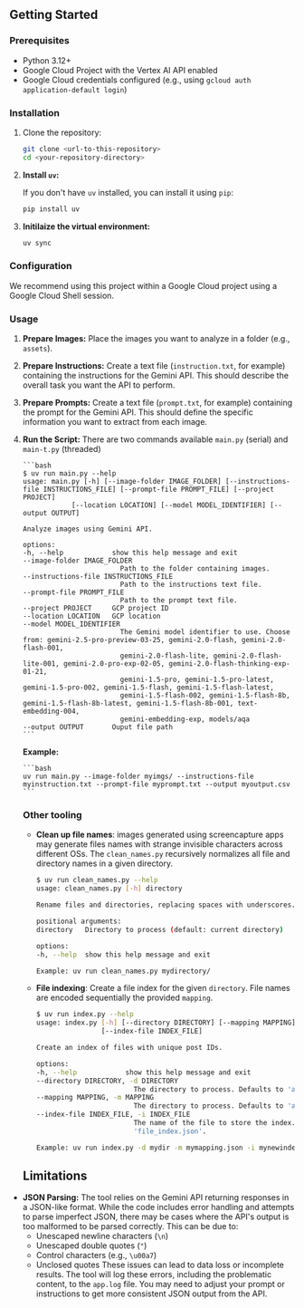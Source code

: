 ## Getting Started

### Prerequisites

*   Python 3.12+
*   Google Cloud Project with the Vertex AI API enabled
*   Google Cloud credentials configured (e.g., using `gcloud auth application-default login`)

### Installation

1.  Clone the repository:

    ```bash
    git clone <url-to-this-repository>
    cd <your-repository-directory>
    ```

2.  **Install `uv`:**

    If you don't have `uv` installed, you can install it using `pip`:

    ```bash
    pip install uv
    ```

3.  **Initilaize the virtual environment:**

    ```bash
    uv sync
    ```

### Configuration

We recommend using this project within a Google Cloud project using a Google Cloud Shell session.

### Usage

1.  **Prepare Images:** Place the images you want to analyze in a folder (e.g., `assets`).
2.  **Prepare Instructions:** Create a text file (`instruction.txt`, for example) containing the instructions for the Gemini API. This should describe the overall task you want the API to perform.
3.  **Prepare Prompts:** Create a text file (`prompt.txt`, for example) containing the prompt for the Gemini API. This should define the specific information you want to extract from each image.

4.  **Run the Script:**
    There are two commands available `main.py` (serial) and `main-t.py` (threaded)

        ```bash
        $ uv run main.py --help
        usage: main.py [-h] [--image-folder IMAGE_FOLDER] [--instructions-file INSTRUCTIONS_FILE] [--prompt-file PROMPT_FILE] [--project PROJECT]
                    [--location LOCATION] [--model MODEL_IDENTIFIER] [--output OUTPUT]

        Analyze images using Gemini API.

        options:
        -h, --help            show this help message and exit
        --image-folder IMAGE_FOLDER
                                Path to the folder containing images.
        --instructions-file INSTRUCTIONS_FILE
                                Path to the instructions text file.
        --prompt-file PROMPT_FILE
                                Path to the prompt text file.
        --project PROJECT     GCP project ID
        --location LOCATION   GCP location
        --model MODEL_IDENTIFIER
                                The Gemini model identifier to use. Choose from: gemini-2.5-pro-preview-03-25, gemini-2.0-flash, gemini-2.0-flash-001,
                                gemini-2.0-flash-lite, gemini-2.0-flash-lite-001, gemini-2.0-pro-exp-02-05, gemini-2.0-flash-thinking-exp-01-21,
                                gemini-1.5-pro, gemini-1.5-pro-latest, gemini-1.5-pro-002, gemini-1.5-flash, gemini-1.5-flash-latest,
                                gemini-1.5-flash-002, gemini-1.5-flash-8b, gemini-1.5-flash-8b-latest, gemini-1.5-flash-8b-001, text-embedding-004,
                                gemini-embedding-exp, models/aqa
        --output OUTPUT       Ouput file path
        ```

    **Example:**

        ```bash
        uv run main.py --image-folder myimgs/ --instructions-file myinstruction.txt --prompt-file myprompt.txt --output myoutput.csv
        ```

    ### Other tooling
    - **Clean up file names**: images generated using screencapture apps may generate files names with strange invisible characters across different OSs. The `clean_names.py` recursively normalizes all file and directory names in a given directory.

        ```bash
        $ uv run clean_names.py --help
        usage: clean_names.py [-h] directory

        Rename files and directories, replacing spaces with underscores.

        positional arguments:
        directory   Directory to process (default: current directory)

        options:
        -h, --help  show this help message and exit

        Example: uv run clean_names.py mydirectory/
        ```

    - **File indexing**: Create a file index for the given `directory`. File names are encoded sequentially the provided `mapping`.
        ```bash
        $ uv run index.py --help
        usage: index.py [-h] [--directory DIRECTORY] [--mapping MAPPING]
                        [--index-file INDEX_FILE]

        Create an index of files with unique post IDs.

        options:
        -h, --help            show this help message and exit
        --directory DIRECTORY, -d DIRECTORY
                                The directory to process. Defaults to 'assets'.
        --mapping MAPPING, -m MAPPING
                                The directory to process. Defaults to 'assets'.
        --index-file INDEX_FILE, -i INDEX_FILE
                                The name of the file to store the index. Defaults to
                                'file_index.json'.

        Example: uv run index.py -d mydir -m mymapping.json -i mynewindex.json
        ```


    ## Limitations

*   **JSON Parsing:** The tool relies on the Gemini API returning responses in a JSON-like format. While the code includes error handling and attempts to parse imperfect JSON, there may be cases where the API's output is too malformed to be parsed correctly. This can be due to:
    *   Unescaped newline characters (`\n`)
    *   Unescaped double quotes (`"`)
    *   Control characters (e.g., `\u00a7`)
    *   Unclosed quotes
    These issues can lead to data loss or incomplete results. The tool will log these errors, including the problematic content, to the `app.log` file.  You may need to adjust your prompt or instructions to get more consistent JSON output from the API.